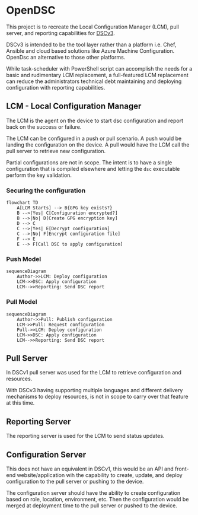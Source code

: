 # OpenDSC

This project is to recreate the Local Configuration Manager (LCM), pull server, and reporting capabilities for [DSCv3](https://github.com/PowerShell/DSC).

DSCv3 is intended to be the tool layer rather than a platform i.e. Chef, Ansible and cloud based solutions like Azure Machine Configuration.
OpenDsc an alternative to those other platforms.

While task-scheduler with PowerShell script can accomplish the needs for a basic and rudimentary LCM replacement, a full-featured LCM replacement can reduce the administrators technical debt maintaining and deploying configuration with reporting capabilities.

## LCM - Local Configuration Manager

The LCM is the agent on the device to start dsc configuration and report back on the success or failure.

The LCM can be configured in a push or pull scenario.
A push would be landing the configuration on the device.
A pull would have the LCM call the pull server to retrieve new configuration.

Partial configurations are not in scope.
The intent is to have a single configuration that is compiled elsewhere and letting the `dsc` executable perform the key validation.

### Securing the configuration

```mermaid
flowchart TD
    A[LCM Starts] --> B{GPG key exists?}
    B -->|Yes| C[Configuration encrypted?]
    B -->|No| D[Create GPG encryption key]
    D --> C
    C -->|Yes| E[Decrypt configuration]
    C -->|No| F[Encrypt configuration file]
    F --> E
    E --> F[Call DSC to apply configuration]
```

### Push Model

```mermaid
sequenceDiagram
    Author->>LCM: Deploy configuration
    LCM->>DSC: Apply configuration
    LCM-->>Reporting: Send DSC report
```

### Pull Model

```mermaid
sequenceDiagram
    Author->>Pull: Publish configuration
    LCM->>Pull: Request configuration
    Pull->>LCM: Deploy configuration
    LCM->>DSC: Apply configuration
    LCM-->>Reporting: Send DSC report
```

## Pull Server

In DSCv1 pull server was used for the LCM to retrieve configuration and resources.

With DSCv3 having supporting multiple languages and different delivery mechanisms to deploy resources, is not in scope to carry over that feature at this time.

## Reporting Server

The reporting server is used for the LCM to send status updates.

## Configuration Server

This does not have an equivalent in DSCv1, this would be an API and front-end website/application wih the capability to create, update, and deploy configuration to the pull server or pushing to the device.

The configuration server should have the ability to create configuration based on role, location, environment, etc.
Then the configuration would be merged at deployment time to the pull server or pushed to the device.

